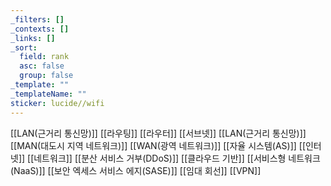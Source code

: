 ```yaml
---
_filters: []
_contexts: []
_links: []
_sort:
  field: rank
  asc: false
  group: false
_template: ""
_templateName: ""
sticker: lucide//wifi
---
```

[[LAN(근거리 통신망)]]
[[라우팅]]
[[라우터]]
[[서브넷]]
[[LAN(근거리 통신망)]]
[[MAN(대도시 지역 네트워크)]]
[[WAN(광역 네트워크)]]
[[자율 시스템(AS)]]
[[인터넷]]
[[네트워크]]
[[분산 서비스 거부(DDoS)]]
[[클라우드 기반]]
[[서비스형 네트워크(NaaS)]]
[[보안 엑세스 서비스 에지(SASE)]]
[[임대 회선]]
[[VPN]]
